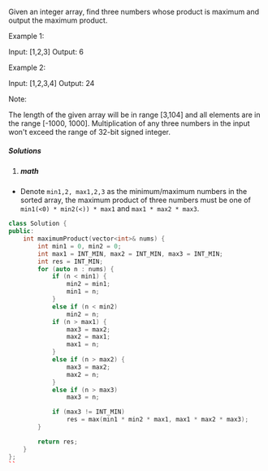 Given an integer array, find three numbers whose product is maximum and output the maximum product.

Example 1:

Input: [1,2,3]
Output: 6
 

Example 2:

Input: [1,2,3,4]
Output: 24
 

Note:

The length of the given array will be in range [3,104] and all elements are in the range [-1000, 1000].
Multiplication of any three numbers in the input won't exceed the range of 32-bit signed integer.

##### Solutions

1. ##### math

- Denote `min1,2, max1,2,3` as the minimum/maximum numbers in the sorted array, the maximum product of three numbers must be one of `min1(<0) * min2(<)) * max1` and `max1 * max2 * max3`.

```cpp
class Solution {
public:
    int maximumProduct(vector<int>& nums) {
        int min1 = 0, min2 = 0;
        int max1 = INT_MIN, max2 = INT_MIN, max3 = INT_MIN;
        int res = INT_MIN;
        for (auto n : nums) {
            if (n < min1) {
                min2 = min1;
                min1 = n;
            }
            else if (n < min2)
                min2 = n;
            if (n > max1) {
                max3 = max2;
                max2 = max1;
                max1 = n;
            }
            else if (n > max2) {
                max3 = max2;
                max2 = n;
            }
            else if (n > max3)
                max3 = n;

            if (max3 != INT_MIN)
                res = max(min1 * min2 * max1, max1 * max2 * max3);
        }

        return res;
    }
};
``

